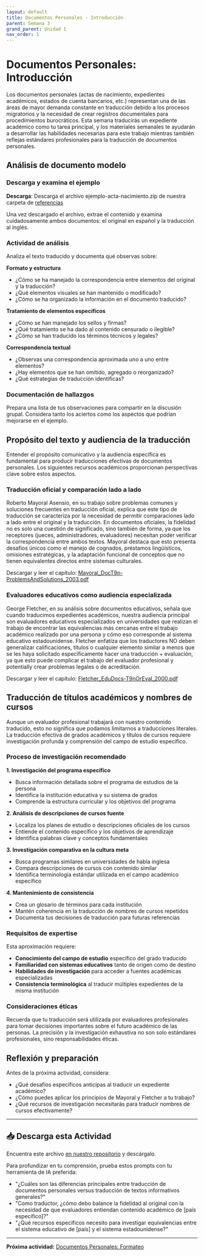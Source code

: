 ```yaml
---
layout: default
title: Documentos Personales - Introducción
parent: Semana 3
grand_parent: Unidad 1
nav_order: 1
---
```


# Documentos Personales: Introducción

Los documentos personales (actas de nacimiento, expedientes académicos, estados de cuenta bancarios, etc.) representan una de las áreas de mayor demanda constante en traducción debido a los procesos migratorios y la necesidad de crear registros documentales para procedimientos burocráticos. Esta semana traducirás un expediente académico como tu tarea principal, y los materiales semanales te ayudarán a desarrollar las habilidades necesarias para este trabajo mientras también reflejas estándares profesionales para la traducción de documentos personales.

## Análisis de documento modelo

### Descarga y examina el ejemplo

**Descarga**: Descarga el archivo ejemplo-acta-nacimiento.zip de nuestra carpeta de [referencias](https://github.com/alainamb/uic_tr18-trad-inversa-es-en/tree/main/unidad1/semana3/referencias)

Una vez descargado el archivo, extrae el contenido y examina cuidadosamente ambos documentos: el original en español y la traducción al inglés.

### Actividad de análisis

Analiza el texto traducido y documenta qué observas sobre:

**Formato y estructura**
- ¿Cómo se ha manejado la correspondencia entre elementos del original y la traducción?
- ¿Qué elementos visuales se han mantenido o modificado?
- ¿Cómo se ha organizado la información en el documento traducido?

**Tratamiento de elementos específicos**
- ¿Cómo se han manejado los sellos y firmas?
- ¿Qué tratamiento se ha dado al contenido censurado o ilegible?
- ¿Cómo se han traducido los términos técnicos y legales?

**Correspondencia textual**
- ¿Observas una correspondencia aproximada uno a uno entre elementos?
- ¿Hay elementos que se han omitido, agregado o reorganizado?
- ¿Qué estrategias de traducción identificas?

### Documentación de hallazgos

Prepara una lista de tus observaciones para compartir en la discusión grupal. Considera tanto los aciertos como los aspectos que podrían mejorarse en el ejemplo.

## Propósito del texto y audiencia de la traducción

Entender el propósito comunicativo y la audiencia específica es fundamental para producir traducciones efectivas de documentos personales. Los siguientes recursos académicos proporcionan perspectivas clave sobre estos aspectos.

### Traducción oficial y comparación lado a lado

Roberto Mayoral Asensio, en su trabajo sobre problemas comunes y soluciones frecuentes en traducción oficial, explica que este tipo de traducción se caracteriza por la necesidad de permitir comparaciones lado a lado entre el original y la traducción. En documentos oficiales, la fidelidad no es solo una cuestión de significado, sino también de forma, ya que los receptores (jueces, administradores, evaluadores) necesitan poder verificar la correspondencia entre ambos textos. Mayoral destaca que esto presenta desafíos únicos como el manejo de cognados, préstamos lingüísticos, omisiones estratégicas, y la adaptación funcional de conceptos que no tienen equivalentes directos entre sistemas culturales.

Descargar y leer el capítulo: [Mayoral_DocT9n-ProblemsAndSolutions_2003.pdf](https://github.com/alainamb/uic_tr18-trad-inversa-es-en/blob/main/unidad1/semana3/referencias/Mayoral_DocT9n-ProblemsAndSolutions_2003.pdf)

### Evaluadores educativos como audiencia especializada

George Fletcher, en su análisis sobre documentos educativos, señala que cuando traducimos expedientes académicos, nuestra audiencia principal son evaluadores educativos especializados en universidades que realizan el trabajo de encontrar las equivalencias más cercanas entre el trabajo académico realizado por una persona y cómo eso corresponde al sistema educativo estadounidense. Fletcher enfatiza que los traductores NO deben generalizar calificaciones, títulos o cualquier elemento similar a menos que se les haya solicitado específicamente hacer una traducción + evaluación, ya que esto puede complicar el trabajo del evaluador profesional y potentially crear problemas legales o de acreditación.

Descargar y leer el capítulo: [Fletcher_EduDocs-T9nOrEval_2000.pdf](https://github.com/alainamb/uic_tr18-trad-inversa-es-en/blob/main/unidad1/semana3/referencias/Fletcher_EduDocs-T9nOrEval_2000.pdf)

## Traducción de títulos académicos y nombres de cursos

Aunque un evaluador profesional trabajará con nuestro contenido traducido, esto no significa que podamos limitarnos a traducciones literales. La traducción efectiva de grados académicos y títulos de cursos requiere investigación profunda y comprensión del campo de estudio específico.

### Proceso de investigación recomendado

**1. Investigación del programa específico**
- Busca información detallada sobre el programa de estudios de la persona
- Identifica la institución educativa y su sistema de grados
- Comprende la estructura curricular y los objetivos del programa

**2. Análisis de descripciones de cursos fuente**
- Localiza los planes de estudio o descripciones oficiales de los cursos
- Entiende el contenido específico y los objetivos de aprendizaje
- Identifica palabras clave y conceptos fundamentales

**3. Investigación comparativa en la cultura meta**
- Busca programas similares en universidades de habla inglesa
- Compara descripciones de cursos con contenido similar
- Identifica terminología estándar utilizada en el campo académico específico

**4. Mantenimiento de consistencia**
- Crea un glosario de términos para cada institución
- Mantén coherencia en la traducción de nombres de cursos repetidos
- Documenta tus decisiones de traducción para futuras referencias

### Requisitos de expertise

Esta aproximación requiere:
- **Conocimiento del campo de estudio** específico del grado traducido
- **Familiaridad con sistemas educativos** tanto de origen como de destino
- **Habilidades de investigación** para acceder a fuentes académicas especializadas
- **Consistencia terminológica** al traducir múltiples expedientes de la misma institución

### Consideraciones éticas

Recuerda que tu traducción será utilizada por evaluadores profesionales para tomar decisiones importantes sobre el futuro académico de las personas. La precisión y la investigación exhaustiva no son solo estándares profesionales, sino responsabilidades éticas.

## Reflexión y preparación

Antes de la próxima actividad, considera:
- ¿Qué desafíos específicos anticipas al traducir un expediente académico?
- ¿Cómo puedes aplicar los principios de Mayoral y Fletcher a tu trabajo?
- ¿Qué recursos de investigación necesitarás para traducir nombres de cursos efectivamente?

---

## 📥 Descarga esta Actividad

Encuentra este archivo [en nuestro repositorio](https://github.com/alainamb/uic_tr18-trad-inversa-es-en/blob/main/unidad1/semana3/docs-personales-intro.md) y descárgalo.

Para profundizar en tu comprensión, prueba estos prompts con tu herramienta de IA preferida:

- "¿Cuáles son las diferencias principales entre traducción de documentos personales versus traducción de textos informativos generales?"
- "Como traductor, ¿cómo debo balance la fidelidad al original con la necesidad de que evaluadores entiendan contenido académico de [país específico]?"
- "¿Qué recursos específicos necesito para investigar equivalencias entre el sistema educativo de [país] y el sistema estadounidense?"

---

**Próxima actividad:** [Documentos Personales: Formateo](./docs-personales-formateo.md)
